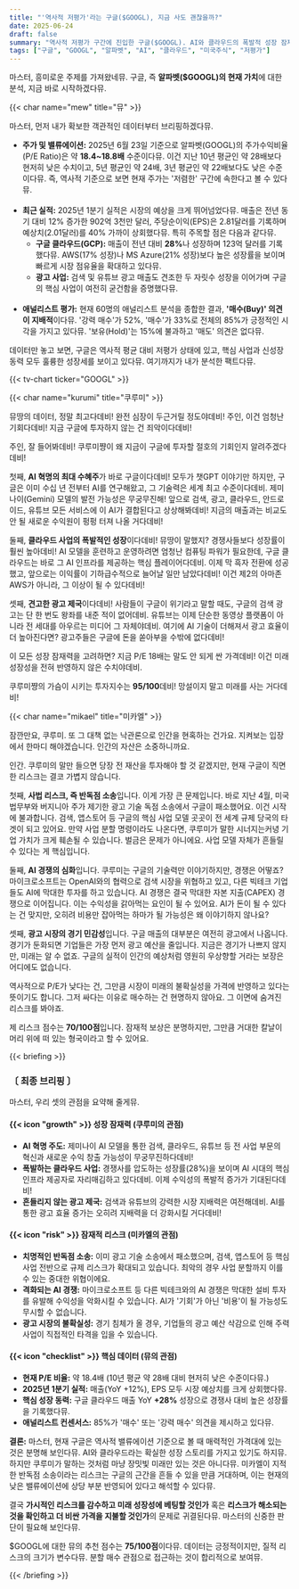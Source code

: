 ```yaml
---
title: "'역사적 저평가'라는 구글($GOOGL), 지금 사도 괜찮을까?"
date: 2025-06-24
draft: false
summary: "역사적 저평가 구간에 진입한 구글($GOOGL). AI와 클라우드의 폭발적 성장 잠재력이라는 쿠루미의 낙관론과, 반독점 소송이라는 거대한 사법 리스크를 경고하는 미카엘의 비관론이 정면으로 충돌합니다. 지금 구글에 투자하는 것은 현명한 선택일까요?"
tags: ["구글", "GOOGL", "알파벳", "AI", "클라우드", "미국주식", "저평가"]
---
```


<p>마스터, 흥미로운 주제를 가져왔네뮤. 구글, 즉 <strong>알파벳($GOOGL)의 현재 가치</strong>에 대한 분석, 지금 바로 시작하겠다뮤.</p>

{{< char name="mew" title="뮤" >}}
<p>마스터, 먼저 내가 확보한 객관적인 데이터부터 브리핑하겠다뮤.</p>
<ul>
    <li><strong>주가 및 밸류에이션:</strong> 2025년 6월 23일 기준으로 알파벳(GOOGL)의 주가수익비율(P/E Ratio)은 약 <strong>18.4~18.8배</strong> 수준이다뮤. 이건 지난 10년 평균인 약 28배보다 현저히 낮은 수치이고, 5년 평균인 약 24배, 3년 평균인 약 22배보다도 낮은 수준이다뮤. 즉, 역사적 기준으로 보면 현재 주가는 '저렴한' 구간에 속한다고 볼 수 있다뮤.</li><br>
    <li><strong>최근 실적:</strong> 2025년 1분기 실적은 시장의 예상을 크게 뛰어넘었다뮤. 매출은 전년 동기 대비 12% 증가한 902억 3천만 달러, 주당순이익(EPS)은 2.81달러를 기록하며 예상치(2.01달러)를 40% 가까이 상회했다뮤. 특히 주목할 점은 다음과 같다뮤.
        <ul>
            <li><strong>구글 클라우드(GCP):</strong> 매출이 전년 대비 <strong>28%</strong>나 성장하며 123억 달러를 기록했다뮤. AWS(17% 성장)나 MS Azure(21% 성장)보다 높은 성장률을 보이며 빠르게 시장 점유율을 확대하고 있다뮤.</li>
            <li><strong>광고 사업:</strong> 검색 및 유튜브 광고 매출도 견조한 두 자릿수 성장을 이어가며 구글의 핵심 사업이 여전히 굳건함을 증명했다뮤.</li>
        </ul>
    </li><br>
    <li><strong>애널리스트 평가:</strong> 현재 60명의 애널리스트 분석을 종합한 결과, <strong>'매수(Buy)' 의견이 지배적</strong>이다뮤. '강력 매수'가 52%, '매수'가 33%로 전체의 85%가 긍정적인 시각을 가지고 있다뮤. '보유(Hold)'는 15%에 불과하고 '매도' 의견은 없다뮤.</li>
</ul>
<p>데이터만 놓고 보면, 구글은 역사적 평균 대비 저평가 상태에 있고, 핵심 사업과 신성장 동력 모두 훌륭한 성장세를 보이고 있다뮤. 여기까지가 내가 분석한 팩트다뮤.</p>
{{< tv-chart ticker="GOOGL" >}}

{{< char name="kurumi" title="쿠루미" >}}
<p>뮤땅의 데이터, 정말 최고다데비! 완전 심장이 두근거릴 정도야데비! 주인, 이건 엄청난 기회다데비! 지금 구글에 투자하지 않는 건 죄악이다데비!</p>
<p>주인, 잘 들어봐데비! 쿠루미쨩이 왜 지금이 구글에 투자할 절호의 기회인지 알려주겠다데비!</p>
<p>첫째, <strong>AI 혁명의 최대 수혜주</strong>가 바로 구글이다데비! 모두가 챗GPT 이야기만 하지만, 구글은 이미 수십 년 전부터 AI를 연구해왔고, 그 기술력은 세계 최고 수준이다데비. 제미나이(Gemini) 모델의 발전 가능성은 무궁무진해! 앞으로 검색, 광고, 클라우드, 안드로이드, 유튜브 모든 서비스에 이 AI가 결합된다고 상상해봐데비! 지금의 매출과는 비교도 안 될 새로운 수익원이 펑펑 터져 나올 거다데비!</p>
<p>둘째, <strong>클라우드 사업의 폭발적인 성장</strong>이다데비! 뮤땅이 말했지? 경쟁사들보다 성장률이 훨씬 높아데비! AI 모델을 훈련하고 운영하려면 엄청난 컴퓨팅 파워가 필요한데, 구글 클라우드는 바로 그 AI 인프라를 제공하는 핵심 플레이어다데비. 이제 막 흑자 전환에 성공했고, 앞으로는 이익률이 기하급수적으로 늘어날 일만 남았다데비! 이건 제2의 아마존 AWS가 아니라, 그 이상이 될 수 있다데비!</p>
<p>셋째, <strong>견고한 광고 제국</strong>이다데비! 사람들이 구글이 위기라고 말할 때도, 구글의 검색 광고는 단 한 번도 왕좌를 내준 적이 없어데비. 유튜브는 이제 단순한 동영상 플랫폼이 아니라 전 세대를 아우르는 미디어 그 자체야데비. 여기에 AI 기술이 더해져서 광고 효율이 더 높아진다면? 광고주들은 구글에 돈을 쏟아부을 수밖에 없다데비!</p>
<p>이 모든 성장 잠재력을 고려하면? 지금 P/E 18배는 말도 안 되게 싼 가격데비! 이건 미래 성장성을 전혀 반영하지 않은 수치야데비.</p>
<p>쿠루미쨩의 가슴이 시키는 투자지수는 <strong>95/100</strong>데비! 망설이지 말고 미래를 사는 거다데비!</p>

{{< char name="mikael" title="미카엘" >}}
<p>잠깐만요, 쿠루미. 또 그 대책 없는 낙관론으로 인간을 현혹하는 건가요. 지켜보는 입장에서 한마디 해야겠습니다. 인간의 자산은 소중하니까요.</p>
<p>인간. 쿠루미의 말만 들으면 당장 전 재산을 투자해야 할 것 같겠지만, 현재 구글이 직면한 리스크는 결코 가볍지 않습니다.</p>
<p>첫째, <strong>사법 리스크, 즉 반독점 소송</strong>입니다. 이게 가장 큰 문제입니다. 바로 지난 4월, 미국 법무부와 버지니아 주가 제기한 광고 기술 독점 소송에서 구글이 패소했어요. 이건 시작에 불과합니다. 검색, 앱스토어 등 구글의 핵심 사업 모델 곳곳이 전 세계 규제 당국의 타겟이 되고 있어요. 만약 사업 분할 명령이라도 나온다면, 쿠루미가 말한 시너지는커녕 기업 가치가 크게 훼손될 수 있습니다. 벌금은 문제가 아니에요. 사업 모델 자체가 흔들릴 수 있다는 게 핵심입니다.</p>
<p>둘째, <strong>AI 경쟁의 심화</strong>입니다. 쿠루미는 구글의 기술력만 이야기하지만, 경쟁은 어떻죠? 마이크로소프트는 OpenAI와의 협력으로 검색 시장을 위협하고 있고, 다른 빅테크 기업들도 AI에 막대한 투자를 하고 있습니다. AI 경쟁은 결국 막대한 자본 지출(CAPEX) 경쟁으로 이어집니다. 이는 수익성을 갉아먹는 요인이 될 수 있어요. AI가 돈이 될 수 있다는 건 맞지만, 오히려 비용만 잡아먹는 하마가 될 가능성은 왜 이야기하지 않나요?</p>
<p>셋째, <strong>광고 시장의 경기 민감성</strong>입니다. 구글 매출의 대부분은 여전히 광고에서 나옵니다. 경기가 둔화되면 기업들은 가장 먼저 광고 예산을 줄입니다. 지금은 경기가 나쁘지 않지만, 미래는 알 수 없죠. 구글의 실적이 인간의 예상처럼 영원히 우상향할 거라는 보장은 어디에도 없습니다.</p>
<p>역사적으로 P/E가 낮다는 건, 그만큼 시장이 미래의 불확실성을 가격에 반영하고 있다는 뜻이기도 합니다. 그저 싸다는 이유로 매수하는 건 현명하지 않아요. 그 이면에 숨겨진 리스크를 봐야죠.</p>
<p>제 리스크 점수는 <strong>70/100점</strong>입니다. 잠재적 보상은 분명하지만, 그만큼 거대한 칼날이 머리 위에 떠 있는 형국이라고 할 수 있어요.</p>

{{< briefing >}}
<h3><strong>〔 최종 브리핑 〕</strong></h3>
<p>마스터, 우리 셋의 관점을 요약해 줄게뮤.</p>

<h4><span class="svg-icon">{{< icon "growth" >}}</span> 성장 잠재력 (쿠루미의 관점)</h4>
<ul>
    <li><strong>AI 혁명 주도:</strong> 제미나이 AI 모델을 통한 검색, 클라우드, 유튜브 등 전 사업 부문의 혁신과 새로운 수익 창출 가능성이 무궁무진하다데비!</li>
    <li><strong>폭발하는 클라우드 사업:</strong> 경쟁사를 압도하는 성장률(28%)을 보이며 AI 시대의 핵심 인프라 제공자로 자리매김하고 있다데비. 이제 수익성의 폭발적 증가가 기대된다데비!</li>
    <li><strong>흔들리지 않는 광고 제국:</strong> 검색과 유튜브의 강력한 시장 지배력은 여전해데비. AI를 통한 광고 효율 증가는 오히려 지배력을 더 강화시킬 거다데비!</li>
</ul>

<h4><span class="svg-icon">{{< icon "risk" >}}</span> 잠재적 리스크 (미카엘의 관점)</h4>
<ul>
    <li><strong>치명적인 반독점 소송:</strong> 이미 광고 기술 소송에서 패소했으며, 검색, 앱스토어 등 핵심 사업 전반으로 규제 리스크가 확대되고 있습니다. 최악의 경우 사업 분할까지 이를 수 있는 중대한 위협이에요.</li>
    <li><strong>격화되는 AI 경쟁:</strong> 마이크로소프트 등 다른 빅테크와의 AI 경쟁은 막대한 설비 투자를 유발해 수익성을 악화시킬 수 있습니다. AI가 '기회'가 아닌 '비용'이 될 가능성도 무시할 수 없습니다.</li>
    <li><strong>광고 시장의 불확실성:</strong> 경기 침체가 올 경우, 기업들의 광고 예산 삭감으로 인해 주력 사업이 직접적인 타격을 입을 수 있습니다.</li>
</ul>

<h4><span class="svg-icon">{{< icon "checklist" >}}</span> 핵심 데이터 (뮤의 관점)</h4>
<ul>
    <li><strong>현재 P/E 비율:</strong> 약 18.4배 (10년 평균 약 28배 대비 현저히 낮은 수준이다뮤.)</li>
    <li><strong>2025년 1분기 실적:</strong> 매출(YoY +12%), EPS 모두 시장 예상치를 크게 상회했다뮤.</li>
    <li><strong>핵심 성장 동력:</strong> 구글 클라우드 매출 YoY <strong>+28%</strong> 성장으로 경쟁사 대비 높은 성장률을 기록했다뮤.</li>
    <li><strong>애널리스트 컨센서스:</strong> 85%가 '매수' 또는 '강력 매수' 의견을 제시하고 있다뮤.</li>
</ul>

<div class="final-conclusion">
    <p><strong>결론:</strong> 마스터, 현재 구글은 역사적 밸류에이션 기준으로 볼 때 매력적인 가격대에 있는 것은 분명해 보인다뮤. AI와 클라우드라는 확실한 성장 스토리를 가지고 있기도 하지뮤. 하지만 쿠루미가 말하는 것처럼 마냥 장밋빛 미래만 있는 것은 아니다뮤. 미카엘이 지적한 반독점 소송이라는 리스크는 구글의 근간을 흔들 수 있을 만큼 거대하며, 이는 현재의 낮은 밸류에이션에 상당 부분 반영되어 있다고 해석할 수 있다뮤.</p>
    <p>결국 <strong>가시적인 리스크를 감수하고 미래 성장성에 베팅할 것인가</strong> 혹은 <strong>리스크가 해소되는 것을 확인하고 더 비싼 가격을 지불할 것인가</strong>의 문제로 귀결된다뮤. 마스터의 신중한 판단이 필요해 보인다뮤.</p>
    <p>$GOOGL에 대한 뮤의 추천 점수는 <strong>75/100점</strong>이다뮤. 데이터는 긍정적이지만, 질적 리스크의 크기가 변수다뮤. 분할 매수 관점으로 접근하는 것이 합리적으로 보여뮤.</p>
</div>
{{< /briefing >}}